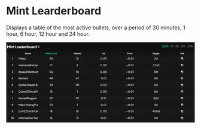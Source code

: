 # Mint Learderboard

Displays a table of the most active bullets, over a period of 30 minutes, 1 hour, 6 hour, 12 hour and 24 hour.

![MintLearderboard inf](image_home/MintLeaderboard.png)